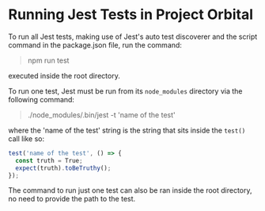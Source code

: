 # Running Jest Tests in Project Orbital

To run all Jest tests, making use of Jest's auto test discoverer and the script command in the package.json file, run the command:

> npm run test

executed inside the root directory.

To run one test, Jest must be run from its `node_modules` directory via the following command:

> ./node_modules/.bin/jest -t 'name of the test'

where the 'name of the test' string is the string that sits inside the `test()` call like so:

```js
test('name of the test', () => {
  const truth = True;
  expect(truth).toBeTruthy();
});
```

The command to run just one test can also be ran inside the root directory, no need to provide the path to the test.